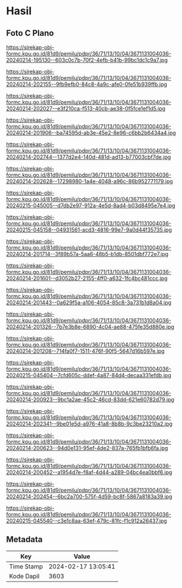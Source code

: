 # Hasil

## Foto C Plano

https://sirekap-obj-formc.kpu.go.id/81d9/pemilu/pdpr/36/71/13/10/04/3671131004036-20240214-195130--603c0c7b-70f2-4efb-b41b-99bc1dc1c9a7.jpg

https://sirekap-obj-formc.kpu.go.id/81d9/pemilu/pdpr/36/71/13/10/04/3671131004036-20240214-202155--9fb9efb0-84c8-4a9c-afe0-0fe51b939ffb.jpg

https://sirekap-obj-formc.kpu.go.id/81d9/pemilu/pdpr/36/71/13/10/04/3671131004036-20240214-202027--e3f210ca-f513-40cb-ae38-0f5fce1ef1d5.jpg

https://sirekap-obj-formc.kpu.go.id/81d9/pemilu/pdpr/36/71/13/10/04/3671131004036-20240214-201906--ba74595d-ab3e-45e2-8e96-c6bb2b6434a4.jpg

https://sirekap-obj-formc.kpu.go.id/81d9/pemilu/pdpr/36/71/13/10/04/3671131004036-20240214-202744--1377d2e4-140d-481d-ad13-b77003cbf7de.jpg

https://sirekap-obj-formc.kpu.go.id/81d9/pemilu/pdpr/36/71/13/10/04/3671131004036-20240214-202628--17298980-1a4e-4048-a96c-86b952771179.jpg

https://sirekap-obj-formc.kpu.go.id/81d9/pemilu/pdpr/36/71/13/10/04/3671131004036-20240215-045005--d7db2e97-912a-4e5d-8ad4-b03d8495e7e4.jpg

https://sirekap-obj-formc.kpu.go.id/81d9/pemilu/pdpr/36/71/13/10/04/3671131004036-20240215-045158--04931561-acd3-4816-99e7-9a0d44f35735.jpg

https://sirekap-obj-formc.kpu.go.id/81d9/pemilu/pdpr/36/71/13/10/04/3671131004036-20240214-201714--3f89b57a-5aa6-48b5-b1db-8501dbf772e7.jpg

https://sirekap-obj-formc.kpu.go.id/81d9/pemilu/pdpr/36/71/13/10/04/3671131004036-20240214-201601--d3052b27-2155-4ff0-a632-1fc4bc481ccc.jpg

https://sirekap-obj-formc.kpu.go.id/81d9/pemilu/pdpr/36/71/13/10/04/3671131004036-20240214-201443--0a629f5a-a106-4054-85c8-3a731b1d8a04.jpg

https://sirekap-obj-formc.kpu.go.id/81d9/pemilu/pdpr/36/71/13/10/04/3671131004036-20240214-201326--7b7e3b8e-6890-4c04-ae88-475fe35d880e.jpg

https://sirekap-obj-formc.kpu.go.id/81d9/pemilu/pdpr/36/71/13/10/04/3671131004036-20240214-201208--714fa0f7-1511-476f-90f5-5647d16b597e.jpg

https://sirekap-obj-formc.kpu.go.id/81d9/pemilu/pdpr/36/71/13/10/04/3671131004036-20240215-045404--7cfd605c-ddef-4a87-84d4-decaa331efdb.jpg

https://sirekap-obj-formc.kpu.go.id/81d9/pemilu/pdpr/36/71/13/10/04/3671131004036-20240214-200923--9bc1a2ae-45c2-46cd-83dd-621e60782d79.jpg

https://sirekap-obj-formc.kpu.go.id/81d9/pemilu/pdpr/36/71/13/10/04/3671131004036-20240214-202341--9be01e5d-a976-41a8-8b8b-9c3be23210a2.jpg

https://sirekap-obj-formc.kpu.go.id/81d9/pemilu/pdpr/36/71/13/10/04/3671131004036-20240214-200623--94d0e131-95ef-4de2-837a-765fb1bfb6fa.jpg

https://sirekap-obj-formc.kpu.go.id/81d9/pemilu/pdpr/36/71/13/10/04/3671131004036-20240214-200452--a1954d7e-f8af-4d44-a289-04bc4ea0bbf6.jpg

https://sirekap-obj-formc.kpu.go.id/81d9/pemilu/pdpr/36/71/13/10/04/3671131004036-20240214-202454--6bc2a700-575f-4d59-bc8f-5867a8183a39.jpg

https://sirekap-obj-formc.kpu.go.id/81d9/pemilu/pdpr/36/71/13/10/04/3671131004036-20240215-045540--c3e1c8aa-63ef-479c-81fc-f1c912a26437.jpg


## Metadata

| Key        | Value               |
| ---------- | ------------------- |
| Time Stamp | 2024-02-17 13:05:41 |
| Kode Dapil | 3603                |



